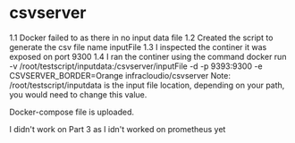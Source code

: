 # csvserver
1.1 Docker failed to as there in no input data file
1.2 Created the script to generate the csv file name inputFile
1.3 I inspected the continer it was exposed on port 9300
1.4 I ran the continer using the command docker run  -v /root/testscript/inputdata:/csvserver/inputFile  -d -p 9393:9300 -e CSVSERVER_BORDER=Orange infracloudio/csvserver
Note: /root/testscript/inputdata is the input file location, depending on your path, you would need to change this value.

Docker-compose file is uploaded.


I didn't work on Part 3 as I idn't worked on prometheus yet 

